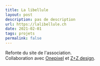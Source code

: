 ```yaml
---
title: La libellule
layout: post
description: pas de description
url: https://lalibellule.ch
date: 2021-02-01
tags: projets
permalink: false
---
```

Refonte du site de l'association.  
Collaboration avec <a href="//onepixel.ch" target="_blank">Onepixel</a> et <a href="https://zplusz.ch/" target="_blank">Z+Z design</a>. 
